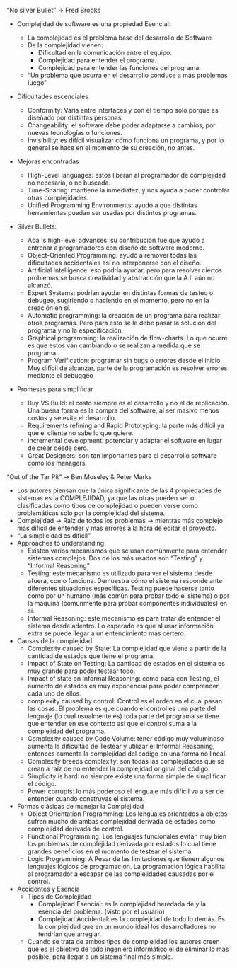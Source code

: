 ﻿“No silver Bullet” → Fred Brooks


* Complejidad de software es una propiedad Esencial:
   * La complejidad es el problema base del desarrollo de Software
   * De la complejidad vienen:
      * Dificultad en la comunicación entre el equipo.
      * Complejidad para entender el programa.
      * Complejidad para entender las funciones del programa.
   * “Un problema que ocurra en el desarrollo conduce a más problemas luego”
* Dificultades escenciales
   * Conformity: Varía entre interfaces y con el tiempo solo porque es diseñado por distintas personas.
   * Changeability: el software debe poder adaptarse a cambios, por nuevas tecnologías o funciones.
   * Invisibility: es difícil visualizar cómo funciona un programa, y por lo general se hace en el momento de su creación, no antes.
* Mejoras encontradas
   * High-Level languages: estos liberan al programador de complejidad no necesaria, o no buscada.
   * Time-Sharing: mantiene la inmediatez, y nos ayuda a poder controlar otras complejidades.
   * Unified Programming Environments: ayudó a que distintas herramientas puedan ser usadas por distintos programas.
* Silver Bullets:
   * Ada 's high-level advances: su contribución fue que ayudó a entrenar a programadores con diseño de software moderno.
   * Object-Oriented Programming: ayudó a remover todas las dificultades accidentales así no interponerse con el diseño.
   * Artificial Intelligence: eso podría ayudar, pero para resolver ciertos problemas se busca creatividad y abstracción que la A.I. aún no alcanzó.
   * Expert Systems: podrían ayudar en distintas formas de testeo o debugeo, sugiriendo o haciendo en el momento, pero no en la creación en sí.
   * Automatic programming: la creación de un programa para realizar otros programas. Pero para esto se le debe pasar la solución del programa y no la especificación.
   * Graphical programming: la realización de flow-charts. Lo que ocurre es que estos van cambiando o se realizan a medida que se programa.
   * Program Verification: programar sin bugs o errores desde el inicio. Muy difícil de alcanzar, parte de la programación es resolver errores mediante el debuggeo


* Promesas para simplificar
   * Buy VS Build: el costo siempre es el desarrollo y no el de replicación. Una buena forma es la compra del software, al ser masivo menos costos y se evita el desarrollo.
   * Requirements refining and Rapid Prototyping: la parte más difícil ya que el cliente no sabe lo que quiere.
   * Incremental development: potenciar y adaptar el software en lugar de crear desde cero.
   * Great Designers: son tan importantes para el desarrollo software como los managers.

“Out of the Tar Pit” → Ben Moseley & Peter Marks
* Los autores piensan que la única significante de las 4 propiedades de sistemas es la COMPLEJIDAD, ya que las otras pueden ser o clasificadas como tipos de complejidad o pueden verse como problemáticas solo por la complejidad del sistema.
* Complejidad → Raíz de todos los problemas → mientras más complejo más difícil de entender y más errores a la hora de editar el proyecto.
* “La simplicidad es difícil” 
* Approaches to understanding
   * Existen varios mecanismos que se usan comúnmente para entender sistemas complejos. Dos de los más usados son “Testing” y “Informal Reasoning”
   * Testing: este mecanismo es utilizado para ver el sistema desde afuera, como funciona. Demuestra cómo el sistema responde ante diferentes situaciones específicas. Testing puede hacerse tanto como por un humano (más común para probar todo el sistema) o por la máquina (comúnmente para probar componentes individuales) en sí.
   * Informal Reasoning: este mecanismo es para tratar de entender el sistema desde adentro. Lo esperado es que al usar información extra se puede llegar a un entendimiento más certero. 
* Causas de la complejidad
   * Complexity caused by State: La complejidad que viene a partir de la cantidad de estados que tiene el programa. 
   * Impact of State on Testing: La cantidad de estados en el sistema es muy grande para poder testear todo.
   * Impact of state on Informal Reasoning: como pasa con Testing, el aumento de estados es muy exponencial para poder comprender cada uno de ellos.
   * complexity caused by control: Control es el orden en el cual pasan las cosas. El problema es que cuando el control es una parte del lenguaje (lo cual usualmente es) toda parte del programa se tiene que entender en ese contexto asi que el control suma a la complejidad del programa.
   * Complexity caused by Code Volume: tener código muy voluminoso aumenta la dificultad de Testear y utilizar el Informal Reasoning, entonces aumenta la complejidad del código en una forma no lineal.
   * Complexity breeds complexity: son todas las complejidades que se crean a raíz de no entender la complejidad original del código. 
   * Simplicity is hard: no siempre existe una forma simple de simplificar el código.
   * Power corrupts: lo más poderoso el lenguaje más difícil va a ser de entender cuando construyas el sistema.
* Formas clásicas de manejar la Complejidad
   *  Object Orientation Programming: Los lenguajes orientados a objetos sufren mucho de ambas complejidad derivada de estados como complejidad derivada de control. 
   * Functional Programming: Los lenguajes funcionales evitan muy bien los problemas de complejidad derivada por estados lo cual tiene grandes beneficios en el momento de testear el sistema.
   * Logic Programming: A Pesar de las limitaciones que tienen algunos lenguajes lógicos de programación. La programación lógica habilita al programador a escapar de las complejidades causadas por el control. 
* Accidentes y Esencia
   * Tipos de Complejidad
      * Complejidad Esencial: es la complejidad heredada de y la esencia del problema. (visto por el usuario) 
      * Complejidad Accidental: es la complejidad de todo lo demás. Es la complejidad que en un mundo ideal los desarrolladores no tendrían que arreglar.
   * Cuando se trata de ambos tipos de complejidad los autores creen que es el objetivo de todo ingeniero informático el de eliminar lo más posible, para llegar a un sistema final más simple.
